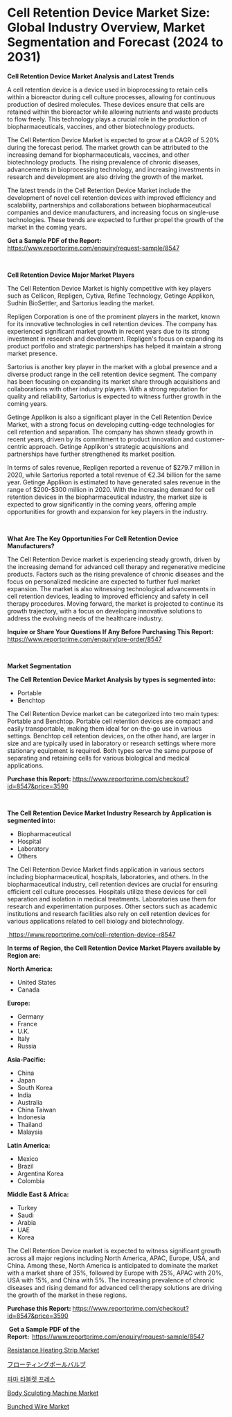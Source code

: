 <p><h1>Cell Retention Device Market Size: Global Industry Overview, Market Segmentation and Forecast (2024 to 2031)</h1></p><p><strong>Cell Retention Device Market Analysis and Latest Trends</strong></p>
<p><p>A cell retention device is a device used in bioprocessing to retain cells within a bioreactor during cell culture processes, allowing for continuous production of desired molecules. These devices ensure that cells are retained within the bioreactor while allowing nutrients and waste products to flow freely. This technology plays a crucial role in the production of biopharmaceuticals, vaccines, and other biotechnology products.</p><p>The Cell Retention Device Market is expected to grow at a CAGR of 5.20% during the forecast period. The market growth can be attributed to the increasing demand for biopharmaceuticals, vaccines, and other biotechnology products. The rising prevalence of chronic diseases, advancements in bioprocessing technology, and increasing investments in research and development are also driving the growth of the market.</p><p>The latest trends in the Cell Retention Device Market include the development of novel cell retention devices with improved efficiency and scalability, partnerships and collaborations between biopharmaceutical companies and device manufacturers, and increasing focus on single-use technologies. These trends are expected to further propel the growth of the market in the coming years.</p></p>
<p><strong>Get a Sample PDF of the Report:&nbsp;</strong> <a href="https://www.reportprime.com/enquiry/request-sample/8547">https://www.reportprime.com/enquiry/request-sample/8547</a></p>
<p>&nbsp;</p>
<p><strong>Cell Retention Device Major Market Players</strong></p>
<p><p>The Cell Retention Device Market is highly competitive with key players such as Cellicon, Repligen, Cytiva, Refine Technology, Getinge Applikon, Sudhin BioSettler, and Sartorius leading the market. </p><p>Repligen Corporation is one of the prominent players in the market, known for its innovative technologies in cell retention devices. The company has experienced significant market growth in recent years due to its strong investment in research and development. Repligen's focus on expanding its product portfolio and strategic partnerships has helped it maintain a strong market presence. </p><p>Sartorius is another key player in the market with a global presence and a diverse product range in the cell retention device segment. The company has been focusing on expanding its market share through acquisitions and collaborations with other industry players. With a strong reputation for quality and reliability, Sartorius is expected to witness further growth in the coming years.</p><p>Getinge Applikon is also a significant player in the Cell Retention Device Market, with a strong focus on developing cutting-edge technologies for cell retention and separation. The company has shown steady growth in recent years, driven by its commitment to product innovation and customer-centric approach. Getinge Applikon's strategic acquisitions and partnerships have further strengthened its market position.</p><p>In terms of sales revenue, Repligen reported a revenue of $279.7 million in 2020, while Sartorius reported a total revenue of €2.34 billion for the same year. Getinge Applikon is estimated to have generated sales revenue in the range of $200-$300 million in 2020. With the increasing demand for cell retention devices in the biopharmaceutical industry, the market size is expected to grow significantly in the coming years, offering ample opportunities for growth and expansion for key players in the industry.</p></p>
<p>&nbsp;</p>
<p><strong>What Are The Key Opportunities For Cell Retention Device Manufacturers?</strong></p>
<p><p>The Cell Retention Device market is experiencing steady growth, driven by the increasing demand for advanced cell therapy and regenerative medicine products. Factors such as the rising prevalence of chronic diseases and the focus on personalized medicine are expected to further fuel market expansion. The market is also witnessing technological advancements in cell retention devices, leading to improved efficiency and safety in cell therapy procedures. Moving forward, the market is projected to continue its growth trajectory, with a focus on developing innovative solutions to address the evolving needs of the healthcare industry.</p></p>
<p><strong>Inquire or Share Your Questions If Any Before Purchasing This Report:</strong> <a href="https://www.reportprime.com/enquiry/pre-order/8547">https://www.reportprime.com/enquiry/pre-order/8547</a></p>
<p>&nbsp;</p>
<p><strong>Market Segmentation</strong></p>
<p><strong>The Cell Retention Device Market Analysis by types is segmented into:</strong></p>
<p><ul><li>Portable</li><li>Benchtop</li></ul></p>
<p><p>The Cell Retention Device market can be categorized into two main types: Portable and Benchtop. Portable cell retention devices are compact and easily transportable, making them ideal for on-the-go use in various settings. Benchtop cell retention devices, on the other hand, are larger in size and are typically used in laboratory or research settings where more stationary equipment is required. Both types serve the same purpose of separating and retaining cells for various biological and medical applications.</p></p>
<p><strong>Purchase this Report:&nbsp;</strong><a href="https://www.reportprime.com/checkout?id=8547&price=3590">https://www.reportprime.com/checkout?id=8547&price=3590</a></p>
<p>&nbsp;</p>
<p><strong>The Cell Retention Device Market Industry Research by Application is segmented into:</strong></p>
<p><ul><li>Biopharmaceutical</li><li>Hospital</li><li>Laboratory</li><li>Others</li></ul></p>
<p><p>The Cell Retention Device Market finds application in various sectors including biopharmaceutical, hospitals, laboratories, and others. In the biopharmaceutical industry, cell retention devices are crucial for ensuring efficient cell culture processes. Hospitals utilize these devices for cell separation and isolation in medical treatments. Laboratories use them for research and experimentation purposes. Other sectors such as academic institutions and research facilities also rely on cell retention devices for various applications related to cell biology and biotechnology.</p></p>
<p><a href="https://www.reportprime.com/cell-retention-device-r8547">&nbsp;https://www.reportprime.com/cell-retention-device-r8547</a></p>
<p><strong>In terms of Region, the Cell Retention Device Market Players available by Region are:</strong></p>
<p>
    <p> <strong> North America: </strong>
        <ul>
            <li>United States</li>
            <li>Canada</li>
        </ul>
        </p> 
    <p> <strong> Europe: </strong>
        <ul>
            <li>Germany</li>
            <li>France</li>
            <li>U.K.</li>
            <li>Italy</li>
            <li>Russia</li>
        </ul>
        </p> 
    <p> <strong> Asia-Pacific: </strong>
        <ul>
            <li>China</li>
            <li>Japan</li>
            <li>South Korea</li>
            <li>India</li>
            <li>Australia</li>
            <li>China Taiwan</li>
            <li>Indonesia</li>
            <li>Thailand</li>
            <li>Malaysia</li>
        </ul>
        </p> 
    <p> <strong> Latin America: </strong>
        <ul>
            <li>Mexico</li>
            <li>Brazil</li>
            <li>Argentina Korea</li>
            <li>Colombia</li>
        </ul>
        </p> 
    <p> <strong> Middle East & Africa: </strong>
        <ul>
            <li>Turkey</li>
            <li>Saudi</li>
            <li>Arabia</li>
            <li>UAE</li>
            <li>Korea</li>
        </ul>
    </p>
    </p>
<p><p>The Cell Retention Device market is expected to witness significant growth across all major regions including North America, APAC, Europe, USA, and China. Among these, North America is anticipated to dominate the market with a market share of 35%, followed by Europe with 25%, APAC with 20%, USA with 15%, and China with 5%. The increasing prevalence of chronic diseases and rising demand for advanced cell therapy solutions are driving the growth of the market in these regions.</p></p>
<p><strong>Purchase this Report: </strong><a href="https://www.reportprime.com/checkout?id=8547&price=3590">https://www.reportprime.com/checkout?id=8547&price=3590</a></p>
<p>&nbsp;<strong>Get a Sample PDF of the Report:&nbsp;&nbsp;</strong><a href="https://www.reportprime.com/enquiry/request-sample/8547">https://www.reportprime.com/enquiry/request-sample/8547</a></p>
<p><strong></strong></p>
<p><p><a href="https://issuu.com/reportprime-2/docs/resistance-heating-strip-market-size-2030.pptx">Resistance Heating Strip Market</a></p><p><a href="https://medium.com/@wadeavis5656202/%E3%83%95%E3%83%AD%E3%83%BC%E3%83%86%E3%82%A3%E3%83%B3%E3%82%B0%E3%83%9C%E3%83%BC%E3%83%AB%E3%83%90%E3%83%AB%E3%83%96%E5%B8%82%E5%A0%B4-2031%E5%B9%B4%E3%81%BE%E3%81%A7%E3%81%AE%E6%88%90%E5%8A%9F%E3%81%99%E3%82%8B%E3%83%93%E3%82%B8%E3%83%8D%E3%82%B9%E6%88%A6%E7%95%A5%E3%81%AE%E9%8D%B5%E3%82%92%E4%BA%88%E6%B8%AC-51e2fbd731c2">フローティングボールバルブ</a></p><p><a href="https://github.com/rsg307664904/Market-Research-Report-List-1/blob/main/685676621016.md">파마 타블렛 프레스</a></p><p><a href="https://github.com/josesg55/Market-Research-Report-List-2/blob/main/body-sculpting-machine-market.md">Body Sculpting Machine Market</a></p><p><a href="https://issuu.com/reportprime-2/docs/bunched-wire-market-size-2030.pptx">Bunched Wire Market</a></p></p>